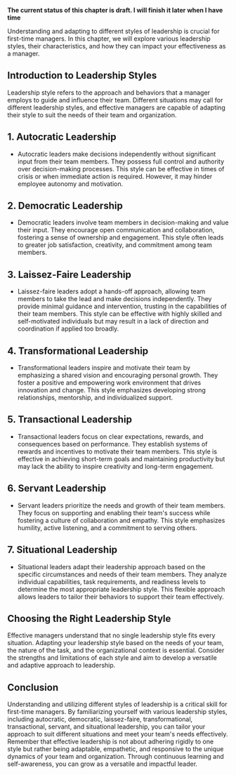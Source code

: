**The current status of this chapter is draft. I will finish it later when I have time**

Understanding and adapting to different styles of leadership is crucial for first-time managers. In this chapter, we will explore various leadership styles, their characteristics, and how they can impact your effectiveness as a manager.

**Introduction to Leadership Styles**
-------------------------------------

Leadership style refers to the approach and behaviors that a manager employs to guide and influence their team. Different situations may call for different leadership styles, and effective managers are capable of adapting their style to suit the needs of their team and organization.

**1. Autocratic Leadership**
----------------------------

* Autocratic leaders make decisions independently without significant input from their team members. They possess full control and authority over decision-making processes. This style can be effective in times of crisis or when immediate action is required. However, it may hinder employee autonomy and motivation.

**2. Democratic Leadership**
----------------------------

* Democratic leaders involve team members in decision-making and value their input. They encourage open communication and collaboration, fostering a sense of ownership and engagement. This style often leads to greater job satisfaction, creativity, and commitment among team members.

**3. Laissez-Faire Leadership**
-------------------------------

* Laissez-faire leaders adopt a hands-off approach, allowing team members to take the lead and make decisions independently. They provide minimal guidance and intervention, trusting in the capabilities of their team members. This style can be effective with highly skilled and self-motivated individuals but may result in a lack of direction and coordination if applied too broadly.

**4. Transformational Leadership**
----------------------------------

* Transformational leaders inspire and motivate their team by emphasizing a shared vision and encouraging personal growth. They foster a positive and empowering work environment that drives innovation and change. This style emphasizes developing strong relationships, mentorship, and individualized support.

**5. Transactional Leadership**
-------------------------------

* Transactional leaders focus on clear expectations, rewards, and consequences based on performance. They establish systems of rewards and incentives to motivate their team members. This style is effective in achieving short-term goals and maintaining productivity but may lack the ability to inspire creativity and long-term engagement.

**6. Servant Leadership**
-------------------------

* Servant leaders prioritize the needs and growth of their team members. They focus on supporting and enabling their team's success while fostering a culture of collaboration and empathy. This style emphasizes humility, active listening, and a commitment to serving others.

**7. Situational Leadership**
-----------------------------

* Situational leaders adapt their leadership approach based on the specific circumstances and needs of their team members. They analyze individual capabilities, task requirements, and readiness levels to determine the most appropriate leadership style. This flexible approach allows leaders to tailor their behaviors to support their team effectively.

**Choosing the Right Leadership Style**
---------------------------------------

Effective managers understand that no single leadership style fits every situation. Adapting your leadership style based on the needs of your team, the nature of the task, and the organizational context is essential. Consider the strengths and limitations of each style and aim to develop a versatile and adaptive approach to leadership.

**Conclusion**
--------------

Understanding and utilizing different styles of leadership is a critical skill for first-time managers. By familiarizing yourself with various leadership styles, including autocratic, democratic, laissez-faire, transformational, transactional, servant, and situational leadership, you can tailor your approach to suit different situations and meet your team's needs effectively. Remember that effective leadership is not about adhering rigidly to one style but rather being adaptable, empathetic, and responsive to the unique dynamics of your team and organization. Through continuous learning and self-awareness, you can grow as a versatile and impactful leader.
